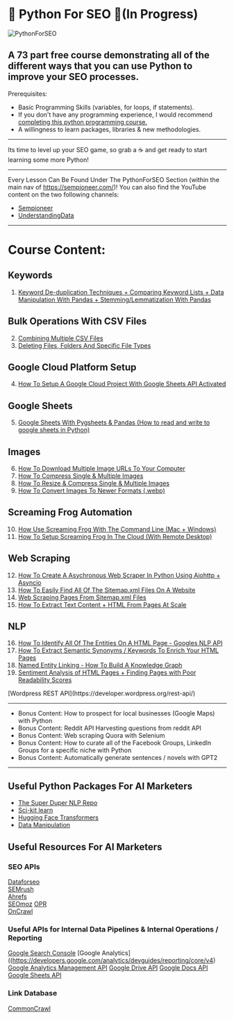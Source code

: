 # 🐍 Python For SEO 🐍(In Progress)

![PythonForSEO](https://sempioneer.com/wp-content/uploads/2020/05/Python-For-SEO.png)

A 73 part free course demonstrating all of the different ways that you can use Python to improve your SEO processes.
----

Prerequisites:
- Basic Programming Skills (variables, for loops, if statements).
- If you don't have any programming experience, I would recommend [completing this python programming course.](https://www.youtube.com/watch?v=rfscVS0vtbw)
- A willingness to learn packages, libraries & new methodologies.

----

Its time to level up your SEO game, so grab a ☕ and get ready to start learning some more Python!

----

Every Lesson Can Be Found Under The PythonForSEO Section (within the main nav of https://sempioneer.com/)!
You can also find the YouTube content on the two following channels:

- [Sempioneer](https://www.youtube.com/channel/UCui38sdG1wWlDk_tgyZiJ_w)
- [UnderstandingData](https://www.youtube.com/channel/UCLKL6bVqM1WM8VJavfokGSg)

----

# Course Content:

## Keywords

1. [Keyword De-duplication Techniques + Comparing Keyword Lists + Data Manipulation With Pandas + Stemming/Lemmatization With Pandas](https://github.com/jamesaphoenix/Python_For_SEO/tree/master/Course/1_Keywords)

## Bulk Operations With CSV Files

2. [Combining Multiple CSV Files](https://github.com/jamesaphoenix/Python_For_SEO/tree/master/Course/2_bulk_csv_operations)
3. [Deleting Files, Folders And Specific File Types](https://github.com/jamesaphoenix/Python_For_SEO/tree/master/Course/3_how_to_delete_multiple_local_files)

## Google Cloud Platform Setup
4. [How To Setup A Google Cloud Project With Google Sheets API Activated](https://github.com/jamesaphoenix/Python_For_SEO/tree/master/Course/4_how_to_setup_a_google_project)

## Google Sheets

5. [Google Sheets With Pygsheets & Pandas (How to read and write to google sheets in Python)](https://github.com/jamesaphoenix/Python_For_SEO/tree/master/Course/5_google_sheets_with_pandas)

## Images

6. [How To Download Multiple Image URLs To Your Computer](https://github.com/jamesaphoenix/Python_For_SEO/tree/master/Course/6_downloading_multiple_images)
7. [How To Compress Single & Multiple Images](https://github.com/jamesaphoenix/Python_For_SEO/tree/master/Course/7_image_compression)
8. [How To Resize & Compress Single & Multiple Images](https://github.com/jamesaphoenix/Python_For_SEO/tree/Course/master/8_resizing_images)
9. [How To Convert Images To Newer Formats (.webp)](https://github.com/jamesaphoenix/Python_For_SEO/tree/master/Course/9_converting_images_to_optimised_formats)

## Screaming Frog Automation

10. [How Use Screaming Frog With The Command Line (Mac + Windows)](https://github.com/jamesaphoenix/Python_For_SEO/tree/master/Course/10_automating_screaming_frog)
11. [How To Setup Screaming Frog In The Cloud (With Remote Desktop)](https://github.com/jamesaphoenix/Python_For_SEO/tree/master/Course/11_cloud_crawling_with_screaming_frog)

## Web Scraping

12. [How To Create A Asychronous Web Scraper In Python Using Aiohttp + Asyncio](#)
13. [How To Easily Find All Of The Sitemap.xml Files On A Website](#)
14. [Web Scraping Pages From Sitemap.xml Files](#)
15. [How To Extract Text Content + HTML From Pages At Scale](#)

## NLP

16. [How To Identify All Of The Entities On A HTML Page - Googles NLP API](#)
17. [How To Extract Semantic Synonyms / Keywords To Enrich Your HTML Pages](#)
18. [Named Entity Linking - How To Build A Knowledge Graph](#)
19. [Sentiment Analysis of HTML Pages + Finding Pages with Poor Readability Scores](#)



<!-- ## Web Scraping & Sitemaps

Web Scraping Pages from Sitemap.xml files
Sitemap Automation

## Schema Optimisation

How to extract schema at scale
How to create video or article schema At Scale

## Google Cloud Platform Continued

Google Page Speed Insights
Creating a BigQuery Datawarehouse with Google Analytics + Google Search Console Data

## Content Performance With Pandas

Content Performance + Leveling Up With Pandas

## Content De-duplication Techniques

Content De-duplication Techniques
Grouping HTML Pages

## The Power Of Python Combinations - https://www.sammyseo.com/product-comparison-keywords/

Comparing Keyword Intersections Between Multiple Keyword Lists (from Xn domains)
Comparing Phrase Cominbations By Generating All Possible Phrases For SaaS Alternative Sales Pages

## Algorithm Updates

Comparing 5 domains across a series of algorithm updates to find the winners vs loosers

## Data Pipelines, DataForSEO & BigQuery

The Comprehensive Guide To GoogleBigQuery With Python
How To Compare GSC Account Permissions vs GA Account Permissions
Creating Data Pipelines with DataForSEO (Data Engineering)

## Advanced API Techniques (Combining multiple APIs and blending data sources)

How to connect to your Bing API Data
Combining PPC & GSC Data to uncover new keyword opportunities for paid search
Identify Keyword Cannabilisation with GSC + GA

## Log File Analysis

Server Log File Analysis

## G-suite Automation

Google Drive Automation

## Wordpress Automation + Shopify

How to automatically update a series of Wordpress Posts from 2019 -->[Wordpress REST API](https://developer.wordpress.org/rest-api/)
<!-- How to automatically check all of your blog posts or pages for spelling mistakes - www.grammarbot.io
Creating JSON-LD Schema With Python
How To Find The Fastest Wordpress Theme Using Google Page Speed Insights
How To Find The Fastest Shopify Theme Using Google Page Speed Insights

## Content Promotion

Creating A LinkedIn Bot For Finding Relevant Influencers + Sending Direct Messages
Creating A Facebook Bot For Auto-posting Content To Relevant Groups + Collecting Mod Facebook Accounts For Content Approval

## Automatic Text Generation

Automatically Creating Text With GP2-Simple From LinkedIn Posts - https://github.com/minimaxir/gpt-2-simple
Automatically Creating Title Tags + Meta Descriptions
Automatically Generate Image Captions with Pythia & MMF
Automatically Generate Meta Descriptions At Scale

## Automatic Text Summarisation

Automatically Summarise Your HTML Pages For Social Media Copy

## Media Synthesis

How To Create Featured Images / Author Profile Pictures Using GANs

## Social Media Text-Mining

Creating A Twitter Bot To Automatically Re-tweet Niche Influencer's Posts To Partially Automate Our Twitter Feed
Topic Modelling With Social Media Data
Network Analysis With Social Media Data
How To Do Influencer Research With The Twitter API
Scraping Phone Numbers + Email Addresses Across Twitter, LinkedIn, Web (Email/Phone/First Name + Last Name + Address) -->

<!-- ## Intent Classification

Scraping SERP Intent - https://medium.com/@benjburkholder/uncovering-google-search-intent-serpapi-and-python-9d0f93fcb315
Intent Classification of Keywords With Deep Learning - https://venturebeat.com/2019/11/30/a-super-fast-machine-learning-model-for-finding-user-search-intent/


## Competitor / Content Research

How to automatically track all of your competitors blogging strategy via RSS feeds and email in Python
Find PeopleAlsoAsked Questions
How To Find SERP Feature Content Gaps (Comparing Existing Content Features on the SERPs vs JSON elements that map to these content elements) - https://www.slideshare.net/hamletbatista/scaling-keyword-research-to-find-content-gaps

## Internal Links

Internal Links Graphs with NetworkX + Internal Link Recommendations

## DevOps Automation

How to use Selemium With Python
How to run CRON jobs for SEO
How to run Cloud Functions + Cloud Tasks for SEO
How to run Screaming Frog inside of a .sh bash script / OS packages to automate your ScreamingFrog Data Pipelines!

## SEO Migrations
How To Find A List Of Old URLs with Wayback CDX API

## SEO Testing

SEO Split Test Using Python + CausalImpact + Tag Manager
Stratified Sampling Using Google Analytics + Python
SEO Split-Testing Experiments using Google Tag Manager
CausalImpact for SEO

## SEO Forecasting
Spot (positive/negative) trends in GA (sessions)
Forecasting SEO Traffic with Sarimax + Facebook Prophet -->

----

- Bonus Content: How to prospect for local businesses (Google Maps) with Python
- Bonus Content: Reddit API Harvesting questions from reddit API
- Bonus Content: Web scraping Quora with Selenium
- Bonus Content: How to curate all of the Facebook Groups, LinkedIn Groups for a specific niche with Python
- Bonus Content: Automatically generate sentences / novels with GPT2

----

## Useful Python Packages For AI Marketers
- [The Super Duper NLP Repo](https://notebooks.quantumstat.com/)
- [Sci-kit learn](https://scikit-learn.org/)
- [Hugging Face Transformers](https://huggingface.co/transformers/)
- [Data Manipulation](https://pandas.pydata.org/)

## Useful Resources For AI Marketers
### SEO APIs
[Dataforseo](https://dataforseo.com/)  
[SEMrush](https://www.semrush.com/api-documentation/)  
[Ahrefs](https://ahrefs.com/api)  
[SEOmoz](https://moz.com/api)
[OPR](https://www.domcop.com/openpagerank/documentation)  
[OnCrawl](http://developer.oncrawl.com/)

### Useful APIs for Internal Data Pipelines & Internal Operations / Reporting
[Google Search Console](https://developers.google.com/webmaster-tools)
[Google Analytics]((https://developers.google.com/analytics/devguides/reporting/core/v4)
[Google Analytics Management API](https://developers.google.com/analytics/devguides/config/mgmt/v3)
[Google Drive API](https://developers.google.com/drive/api/v3/about-sdk)
[Google Docs API](https://developers.google.com/docs/api)
[Google Sheets API](https://developers.google.com/sheets/api)

### Link Database
[CommonCrawl](https://commoncrawl.org/)
